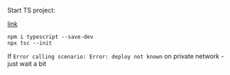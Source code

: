 Start TS project:

[link](https://www.digitalocean.com/community/tutorials/typescript-new-project)

```
npm i typescript --save-dev
npx tsc --init
```

If `Error calling scenario: Error: deploy not known` on private network - just wait a bit